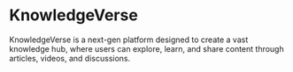 # KnowledgeVerse
KnowledgeVerse is a next-gen platform designed to create a vast knowledge hub, where users can explore, learn, and share content through articles, videos, and discussions. 
